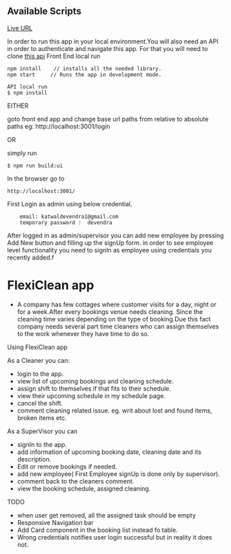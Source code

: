 ## Available Scripts

[Live URL](https://flexi-clean-api.onrender.com/)

In order to run this app in your local environment.You will also need an API in order to authenticate and navigate this app. For that you will need to clone
[this api](https://github.com/katwald/flexi-clean-API)
Front End local run

    npm install    // installs all the needed library.
    npm start     // Runs the app in development mode.

    API local run
    $ npm install

EITHER

goto front end app and change base url paths from relative to absolute paths eg: http://localhost:3001/login

OR

simply run

    $ npm run build:ui

In the browser go to

    http://localhost:3001/

First Login as admin using below credential.

        email: katwaldevendra1@gmail.com
        temporary password :  devendra

After logged in as admin/supervisor you can add new employee by pressing Add New button and filling up the signUp form.
in order to see employee level functionality you need to signIn as employee using credentials you recently added.f

# FlexiClean app

- A company has few cottages where customer visits for a day, night or for a week.After every bookings venue needs cleaning. Since the cleaning time varies depending on the type of booking.Due this fact company needs several part time cleaners who can assign themselves to the work whenever they have time to do so.

Using FlexiClean app

As a Cleaner you can:

- login to the app.
- view list of upcoming bookings and cleaning schedule.
- assign shift to themselves if that fits to their schedule.
- view their upcoming schedule in my schedule page.
- cancel the shift.
- comment cleaning related issue. eg. writ about lost and found items, broken items etc.

As a SuperVisor you can

- signIn to the app.
- add information of upcoming booking date, cleaning date and its description.
- Edit or remove bookings if needed.
- add new employee( First Employee signUp is done only by supervisor).
- comment back to the cleaners comment.
- view the booking schedule, assigned cleaning.

TODO

- when user get removed, all the assigned task should be empty
- Responsive Navigation bar
- Add Card component in the booking list instead fo table.
- Wrong credentials notifies user login successful but in reality it does not.
